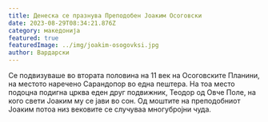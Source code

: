 ```yaml
---
title: Денеска се празнува Преподобен Јоаким Осоговски
date: 2023-08-29T08:34:21.876Z
category: македонија
featured: true
featuredImage: ../img/joakim-osogovksi.jpg
author: Вардарски
---
```

<!--StartFragment-->

Се подвизуваше во втората половина на 11 век на Осоговските Планини, на местото наречено Сарандопор во една пештера. На тоа место подоцна подигна црква еден друг подвижник, Теодор од Овче Поле, на кого свети Јоаким му се јави во сон. Од моштите на преподобниот Јоаким потоа низ вековите се случуваа многубројни чуда.

<!--EndFragment-->